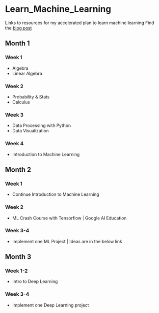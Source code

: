 # Learn_Machine_Learning
Links to resources for my accelerated plan to learn machine learning
Find the [blog post](https://intellipy.com/learn-machine-learning-in-three-months/)
## Month 1
### Week 1
- Algebra
- Linear Algebra
### Week 2
- Probability & Stats
- Calculus
### Week 3
- Data Processing with Python
- Data Visualization
### Week 4
- Introduction to Machine Learning
## Month 2
### Week 1
- Continue Introduction to Machine Learning
### Week 2
- ML Crash Course with Tensorflow | Google AI Education
### Week 3-4
- Implement one ML Project | Ideas are in the below link
## Month 3
### Week 1-2
- Intro to Deep Learning
### Week 3-4
- Implement one Deep Learning project
